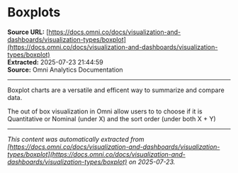 # Boxplots

**Source URL:** [https://docs.omni.co/docs/visualization-and-dashboards/visualization-types/boxplot](https://docs.omni.co/docs/visualization-and-dashboards/visualization-types/boxplot)  
**Extracted:** 2025-07-23 21:44:59  
**Source:** Omni Analytics Documentation

---

Boxplot charts are a versatile and efficent way to summarize and compare data.

The out of box visualization in Omni allow users to to choose if it is Quantitative or Nominal (under X) and the sort order (under both X + Y)

---

*This content was automatically extracted from [https://docs.omni.co/docs/visualization-and-dashboards/visualization-types/boxplot](https://docs.omni.co/docs/visualization-and-dashboards/visualization-types/boxplot) on 2025-07-23.*
